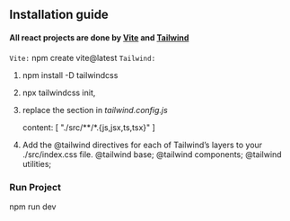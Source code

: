 ## Installation guide
#### All react projects are done by [Vite](https://vitejs.dev/) and [Tailwind](https://tailwindcss.com/docs/guides/create-react-app)

``Vite:`` npm create vite@latest
``Tailwind:`` 
1. npm install -D tailwindcss 
2. npx tailwindcss init, 
3. replace the section in *tailwind.config.js*	

    content: [ "./src/**/*.{js,jsx,ts,tsx}" ]

4. Add the @tailwind directives for each of Tailwind’s layers to your ./src/index.css file.
@tailwind base;
@tailwind components;
@tailwind utilities;

### Run Project
npm run dev
